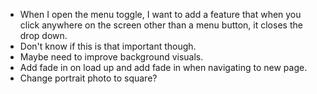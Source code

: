 * When I open the menu toggle, I want to add a feature that when you click anywhere on the screen other than a menu button, it closes the drop down.
* Don't know if this is that important though.
* Maybe need to improve background visuals.
* Add fade in on load up and add fade in when navigating to new page.
* Change portrait photo to square?
